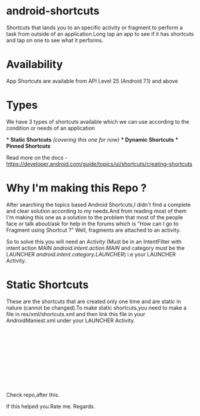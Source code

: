 # android-shortcuts
Shortcuts that lands you to an specific activity or fragment to perform a task from outside of an application.Long tap an app to see if it has shortcuts and tap on one to see what it performs.

# Availability
App Shortcuts are available from API Level 25 (Android 7.1) and above 

# Types
We have 3 types of shortcuts available which we can use according to the condition or needs of an application

<b>* Static Shortcuts</b> <i>(covering this one for now)</i>
<b>* Dynamic Shortcuts</b>
<b>* Pinned Shortcuts</b>

Read more on the docs - https://developer.android.com/guide/topics/ui/shortcuts/creating-shortcuts

# Why I'm making this Repo ?
After searching the topics based Android Shortcuts,I didn't find a complete and clear solution according to my needs.And from reading most of them I'm making this one as a solution to the problem that most of the people face or talk about/ask for help in the forums which is "How can I go to Fragment using Shortcut ?" Well, fragments are attached to an activity.

So to solve this you will need an Activity (Must be in an IntentFilter with intent action MAIN <i>android.intent.action.MAIN</i> and category must be the LAUNCHER <i>android.intent.category.LAUNCHER</i>) i.e your LAUNCHER Activity.

# Static Shortcuts
These are the shortcuts that are created only one time and are static in nature (cannot be changed).To make static shortcuts,you need to make a file in res/xml/shortcuts.xml and then link this file in your AndroidManiest.xml under your LAUNCHER Activity.

<code>
   <!-- AndroidManifest.xml -->
   <activity
            android:name=".OnBoardingActivity"
            android:screenOrientation="portrait"
            android:theme="@style/AppTheme.NoTitleBar"
            tools:ignore="LockedOrientationActivity">
            <intent-filter>
                <action android:name="android.intent.action.MAIN" />
                <category android:name="android.intent.category.LAUNCHER" />
            </intent-filter>
     <!-- Here you have linked the static shortcuts.xml file -->
            <meta-data android:name="android.app.shortcuts"
                android:resource="@xml/shortcuts" />
        </activity>
  </code>
  
  Check repo,after this.
  
  If this helped you.Rate me.
  Regards.


